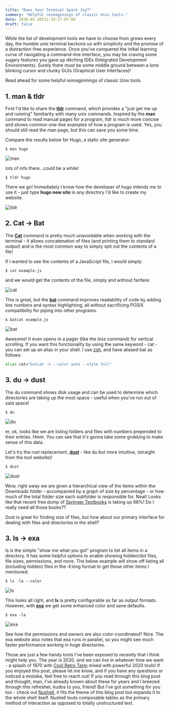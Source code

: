 ```yaml
---
title: "Does Your Terminal Spark Joy?"
summary: "Helpful reimaginings of classic Unix tools."
date: 2020-05-20T21:19:27-07:00
draft: false
---
```

While the list of development tools we have to choose from grows every day, the
humble unix terminal beckons us with simplicity and the promise of a
distraction-free experience. Once you've conquered the initial learning curve
of navigating a command-line interface, you may be craving some sugary features
you gave up ditching IDEs (Integrated Development Environments). Surely there
must be some middle ground between a lone blinking cursor and clunky GUIs
(Graphical User Interfaces)!

Read ahead for some helpful *reimagininings* of classic Unix tools.

## 1. man & tldr
First I'd like to share the [**tldr**](https://tldr.sh/) command, which provides a "just get me up
and running" familiarity with many unix commands. Inspired by the **man**
command to read manual pages for a program, tldr is much more concise and shows
common one-line examples of how a program is used. Yes, you should still read
the man page, but this can save you some time. 

Compare the results below for Hugo, a static site generator:

```
$ man hugo
```

![man](/images/man-hugo.gif)

lots of info there...could be a while!

```
$ tldr hugo
```

There we go! Immediately I know how the developer of hugo intends me to use it -
just type **hugo new site** in any directory I'd like to create my website.

![tldr](/images/tldr-hugo.gif)


## 2. Cat -> Bat
The [**Cat**](http://man7.org/linux/man-pages/man1/cat.1.html) command is pretty much
unavoidable when working with the terminal - it allows concatenation of files
(and printing them to standard output) and is the most common way to simply
spit out the contents of a file! 

If I wanted to see the contents of a JavaScript file, I would simply:

```
$ cat example.js
```

and we would get the contents of the file, simply and without fanfare:

![cat](/images/cat.gif)

This is great, but the [**bat**](https://github.com/sharkdp/bat) command improves
readability of code by adding line numbers and syntax highlighting, all without
sacrificing POSIX compatibility for piping into other programs.

```
$ batcat example.js
```
![bat](/images/bat.gif)

Awesome! It even opens in a pager (like the *less* command) for vertical
scrolling. If you want this functionality by using the same keyword - cat - you
can set up an alias in your shell. I use [zsh](http://www.zsh.org/), and have
aliased bat as follows:

```bash
alias cat="batcat -n --color auto --style full"
```


## 3. du -> dust
The *du* command shows disk usage and can be used to determine which
directories are taking up the most space - useful when you've run out of said
space! 

```
$ du
```

![du](/images/du.gif)

er, ok, looks like we are listing folders and files with numbers prepended to
their entries. Hmm. You can see that it's gonna take some grokking to make sense of this
data.

Let's try the rust replacement, [**dust**](https://github.com/bootandy/dust) - like du but more intuitive, (straight from the
tool website)!

```
$ dust
```
![dust](/images/dust.gif)

Wow, right away we are given a hierarchical view of the items within the
Downloads folder - accompanied by a graph of size by percentage - or how much of
the total folder size each subfolder is responsible for. Neat! Looks like that
recent free dump of [Springer Textbooks](https://www.springer.com/us) is taking
up 68%! Do I really need *all* those books??

Dust is great for finding size of files, but how about our primary interface
for dealing with files and directories in the shell?


## 3. ls -> exa
ls is the simple "show me what you got" program to list all items in a
directory. It has some helpful options to enable showing hidden/dot files, file
sizes, permissions, and more. The below example will show off listing all
(including hidden) files in the **-l** long format to get those other items I
mentioned.

```
$ ls -la --color
```
![ls](/images/ls.gif)

This looks all right, and **ls** is pretty configurable as far as output formats.
However, with [**exa**](https://the.exa.website/) we get some enhanced color and
sane defaults.

```
$ exa -la
```
![exa](/images/exa.gif)

See how the permissions and owners are also color-coordinated? Nice. The exa
website also notes that exa runs in parallel, so you might see much faster
performance working in huge directories.

Those are just a few handy tools I've been exposed to recently that I think
might help you. The year is 2020, and we can live in whatever time we want -
a splash of 1970 with [Cool Retro
Term](https://github.com/Swordfish90/cool-retro-term) mixed with powerful 2020
tools! If you enjoyed this post, please let me know, and if you have any
questions or noticed a mistake, feel free to reach out! If you read through
this blog post and thought, man, I've already known about these for years and I
breezed through this refresher, kudos to you, friend! But I've got something
for you too - check out [Nushell](https://www.nushell.sh/), it fits the theme
of this blog post but expands it to the whole shell itself. Nushell touts
composable tables as the primary method of interaction as opposed to totally
unstructured text.
